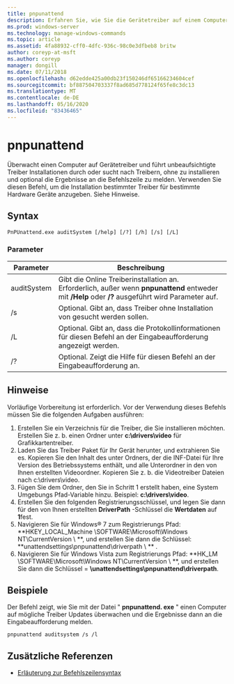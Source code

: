 ```yaml
---
title: pnpunattend
description: Erfahren Sie, wie Sie die Gerätetreiber auf einem Computer überwachen und automatische Treiber Installationen durchführen.
ms.prod: windows-server
ms.technology: manage-windows-commands
ms.topic: article
ms.assetid: 4fa88932-cff0-4dfc-936c-98c0e3dfbeb8 britw
author: coreyp-at-msft
ms.author: coreyp
manager: dongill
ms.date: 07/11/2018
ms.openlocfilehash: d62edde425a00db23f150246df65166234604cef
ms.sourcegitcommit: bf887504703337f8ad685d778124f65fe8c3dc13
ms.translationtype: MT
ms.contentlocale: de-DE
ms.lasthandoff: 05/16/2020
ms.locfileid: "83436465"
---
```

# <a name="pnpunattend"></a>pnpunattend

Überwacht einen Computer auf Gerätetreiber und führt unbeaufsichtigte Treiber Installationen durch oder sucht nach Treibern, ohne zu installieren und optional die Ergebnisse an die Befehlszeile zu melden. Verwenden Sie diesen Befehl, um die Installation bestimmter Treiber für bestimmte Hardware Geräte anzugeben. Siehe Hinweise.

## <a name="syntax"></a>Syntax

```
PnPUnattend.exe auditSystem [/help] [/?] [/h] [/s] [/L]
```

### <a name="parameters"></a>Parameter

|Parameter|Beschreibung|
|---------|-----------|
|auditSystem|Gibt die Online Treiberinstallation an.</br>Erforderlich, außer wenn **pnpunattend** entweder mit **/Help** oder **/?** ausgeführt wird Parameter auf.|
|/s|Optional. Gibt an, dass Treiber ohne Installation von gesucht werden sollen.|
|/L|Optional. Gibt an, dass die Protokollinformationen für diesen Befehl an der Eingabeaufforderung angezeigt werden.|
|/?|Optional. Zeigt die Hilfe für diesen Befehl an der Eingabeaufforderung an.|

## <a name="remarks"></a>Hinweise

Vorläufige Vorbereitung ist erforderlich. Vor der Verwendung dieses Befehls müssen Sie die folgenden Aufgaben ausführen:

1. Erstellen Sie ein Verzeichnis für die Treiber, die Sie installieren möchten. Erstellen Sie z. b. einen Ordner unter **c:\drivers\video** für Grafikkartentreiber.
2. Laden Sie das Treiber Paket für Ihr Gerät herunter, und extrahieren Sie es. Kopieren Sie den Inhalt des unter Ordners, der die INF-Datei für Ihre Version des Betriebssystems enthält, und alle Unterordner in den von Ihnen erstellten Videoordner. Kopieren Sie z. b. die Videotreiber Dateien nach c:\drivers\video.
3. Fügen Sie dem Ordner, den Sie in Schritt 1 erstellt haben, eine System Umgebungs Pfad-Variable hinzu. Beispiel: **c:\drivers\video**.
4. Erstellen Sie den folgenden Registrierungsschlüssel, und legen Sie dann für den von Ihnen erstellten **DriverPath** -Schlüssel die **Wertdaten** auf **1**fest.
5. Navigieren Sie für Windows® 7 zum Registrierungs Pfad: **HKEY_LOCAL_Machine \SOFTWARE\Microsoft\Windows NT\CurrentVersion \\ **, und erstellen Sie dann die Schlüssel: **unattendsettings\pnpunattend\driverpath \\ ** .
6. Navigieren Sie für Windows Vista zum Registrierungs Pfad: **HK_LM \SOFTWARE\Microsoft\Windows NT\CurrentVersion \\ **, und erstellen Sie dann die Schlüssel = **\unattendsettings\pnpunattend\driverpath**.

## <a name="examples"></a>Beispiele

Der Befehl zeigt, wie Sie mit der Datei " **pnpunattend. exe** " einen Computer auf mögliche Treiber Updates überwachen und die Ergebnisse dann an die Eingabeaufforderung melden.

```
pnpunattend auditsystem /s /l
```

## <a name="additional-references"></a>Zusätzliche Referenzen

- [Erläuterung zur Befehlszeilensyntax](command-line-syntax-key.md)
